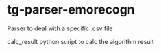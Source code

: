 # tg-parser-emorecogn
Parser to deal with a specific .csv file

calc_result
	python script to calc the algorithm result